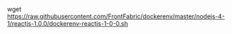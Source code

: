 wget https://raw.githubusercontent.com/FrontFabric/dockerenv/master/nodejs-4-1/reactjs-1.0.0/dockerenv-reactjs-1-0-0.sh